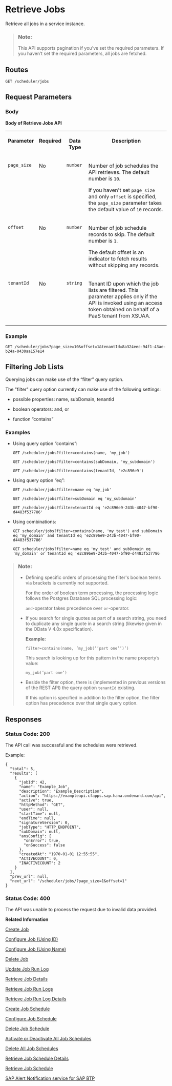 <!-- loiob4d3719173f641b583c97ff0e8f0a7fa -->

# Retrieve Jobs

Retrieve all jobs in a service instance.

> ### Note:  
> This API supports pagination if you’ve set the required parameters. If you haven’t set the required parameters, all jobs are fetched.



<a name="loiob4d3719173f641b583c97ff0e8f0a7fa__section_e4z_mt5_ljb"/>

## Routes

```
GET /scheduler/jobs
```



<a name="loiob4d3719173f641b583c97ff0e8f0a7fa__section_czl_4t5_ljb"/>

## Request Parameters



### Body

**Body of Retrieve Jobs API**


<table>
<tr>
<th valign="top">

Parameter



</th>
<th valign="top">

Required



</th>
<th valign="top">

Data Type



</th>
<th valign="top">

Description



</th>
</tr>
<tr>
<td valign="top">

`page_size` 



</td>
<td valign="top">

No



</td>
<td valign="top">

`number` 



</td>
<td valign="top">

Number of job schedules the API retrieves. The default number is `10`.

If you haven't set `page_size` and only `offset` is specified, the `page_size` parameter takes the default value of `10` records.



</td>
</tr>
<tr>
<td valign="top">

`offset` 



</td>
<td valign="top">

No



</td>
<td valign="top">

`number` 



</td>
<td valign="top">

Number of job schedule records to skip. The default number is `1`.

The default offset is an indicator to fetch results without skipping any records.



</td>
</tr>
<tr>
<td valign="top">

`tenantId` 



</td>
<td valign="top">

No



</td>
<td valign="top">

`string` 



</td>
<td valign="top">

Tenant ID upon which the job lists are filtered. This parameter applies only if the API is invoked using an access token obtained on behalf of a PaaS tenant from XSUAA.



</td>
</tr>
</table>



### Example

```
GET /scheduler/jobs?page_size=10&offset=1&tenantId=8a324eec-94f1-43ae-b24a-0430aa157e14
```



<a name="loiob4d3719173f641b583c97ff0e8f0a7fa__section_bmg_zkn_1yb"/>

## Filtering Job Lists

Querying jobs can make use of the “filter” query option.

The "filter" query option currently can make use of the following settings:

-   possible properties: name, subDomain, tenantId

-   boolean operators: and, or

-   function “contains”




### Examples

-   Using query option “contains”:

    ```
    GET /scheduler/jobs?filter=contains(name, 'my_job')
    ```

    ```
    GET /scheduler/jobs?filter=contains(subDomain, 'my_subdomain')
    ```

    ```
    GET /scheduler/jobs?filter=contains(tenantId, 'e2c896e9')
    ```

-   Using query option “eq”:

    ```
    GET /scheduler/jobs?filter=name eq 'my_job'
    ```

    ```
    GET /scheduler/jobs?filter=subDomain eq 'my_subdomain'
    ```

    ```
    GET /scheduler/jobs?filter=tenantId eq 'e2c896e9-243b-4047-bf90-d4483f537786'
    ```

-   Using combinations:

    ```
    GET scheduler/jobs?filter=contains(name, 'my_test') and subDomain eq 'my_domain' and tenantId eq 'e2c896e9-243b-4047-bf90-d4483f537786'
    ```

    ```
    GET scheduler/jobs?filter=name eq 'my_test' and subDomain eq 'my_domain' or tenantId eq 'e2c896e9-243b-4047-bf90-d4483f537786
    ```


> ### Note:  
> -   Defining specific orders of processing the filter's boolean terms via brackets is currently not supported.
> 
>     For the order of boolean term processing, the processing logic follows the Postgres Database SQL processing logic:
> 
>     `and`-operator takes precedence over `or`-operator.
> 
> -   If you search for single quotes as part of a search string, you need to duplicate any single quote in a search string \(likewise given in the OData V 4.0x specification\).
> 
>     **Example:**
> 
>     ```
>     filter=contains(name, ’my_job(’’part one’’)’)
>     ```
> 
>     This search is looking up for this pattern in the name property’s value:
> 
>     ```
>     my_job(’part one’)
>     ```
> 
> -   Beside the filter option, there is \(implemented in previous versions of the REST API\) the query option `tenantId` existing.
> 
>     If this option is specified in addition to the filter option, the filter option has precedence over that single query option.



<a name="loiob4d3719173f641b583c97ff0e8f0a7fa__section_ctj_qt5_ljb"/>

## Responses



### Status Code: 200

The API call was successful and the schedules were retrieved.

Example:

```
{
  "total": 5,
  "results": [
    {
      "jobId": 42,
      "name": "Example_Job",
      "description": "Example_Description",
      "action": "https://exampleapi.cfapps.sap.hana.ondemand.com/api",
      "active": true,
      "httpMethod": "GET",
      "user": null,
      "startTime": null,
      "endTime": null,
      "signatureVersion": 0,
      "jobType": "HTTP_ENDPOINT",
      "subDomain": null,
      "ansConfig": {
        "onError": true,
        "onSuccess": false
      },
      "createdAt": "1970-01-01 12:55:55",
      "ACTIVECOUNT": 0,
      "INACTIVECOUNT": 2
    }
  ],
  "prev_url": null,
  "next_url": "/scheduler/jobs/?page_size=1&offset=1"
}
```



### Status Code: 400

The API was unable to process the request due to invalid data provided.

**Related Information**  


[Create Job](create-job-2c1ecb6.md "This API creates a job by accepting one or more job schedules to be created.")

[Configure Job \(Using ID\)](configure-job-using-id-514f2f6.md "This API configures a job with the updated runtime information using job ID.")

[Configure Job \(Using Name\)](configure-job-using-name-5790b8a.md "This API configures a job with the updated runtime information using job name.")

[Delete Job](delete-job-cd8feb7.md "This API deletes a job and all its runtime information such as schedules and logs.")

[Update Job Run Log](update-job-run-log-e85da40.md "This API is used by the application to inform the Job Scheduler about the status of an asynchronous, long-running job.")

[Retrieve Job Details](retrieve-job-details-815605d.md "This API retrieves the saved configuration settings of a specified job, optionally with its schedules.")

[Retrieve Job Run Logs](retrieve-job-run-logs-13d38f3.md "This API retrieves the details for a specified job schedule.")

[Retrieve Job Run Log Details](retrieve-job-run-log-details-e49a4b2.md "This API retrieves the details for a specified job run log.")

[Create Job Schedule](create-job-schedule-66ab3c1.md "This API creates a job schedule for a specified job.")

[Configure Job Schedule](configure-job-schedule-0a4d939.md "This API configures/updates the runtime information of a job schedule for a specified job.")

[Delete Job Schedule](delete-job-schedule-3066b6d.md "This API deletes the specified job schedule.")

[Activate or Deactivate All Job Schedules](activate-or-deactivate-all-job-schedules-fe9650b.md "This API activates or deactivates all the existing schedules for a job.")

[Delete All Job Schedules](delete-all-job-schedules-0aab1ab.md "This API deletes all the schedules of the specified job.")

[Retrieve Job Schedule Details](retrieve-job-schedule-details-fa16c72.md "This API retrieves the saved configuration settings of a specified job schedule.")

[Retrieve Job Schedule](retrieve-job-schedule-251658d.md "This API retrieves schedule details for a specified job.")

[SAP Alert Notification service for SAP BTP](https://help.sap.com/docs/ALERT_NOTIFICATION?version=Cloud)

